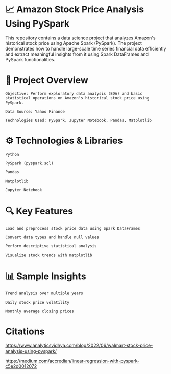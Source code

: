 # 📈 Amazon Stock Price Analysis Using PySpark

This repository contains a data science project that analyzes Amazon's historical stock price using Apache Spark (PySpark). The project demonstrates how to handle large-scale time series financial data efficiently and extract meaningful insights from it using Spark DataFrames and PySpark functionalities.

# 🚀 Project Overview

    Objective: Perform exploratory data analysis (EDA) and basic statistical operations on Amazon's historical stock price using PySpark.

    Data Source: Yahoo Finance

    Technologies Used: PySpark, Jupyter Notebook, Pandas, Matplotlib

# ⚙️ Technologies & Libraries

    Python

    PySpark (pyspark.sql)

    Pandas

    Matplotlib

    Jupyter Notebook

# 🔍 Key Features

    Load and preprocess stock price data using Spark DataFrames

    Convert data types and handle null values

    Perform descriptive statistical analysis

    Visualize stock trends with matplotlib

# 📊 Sample Insights

    Trend analysis over multiple years

    Daily stock price volatility

    Monthly average closing prices

# Citations

https://www.analyticsvidhya.com/blog/2022/06/walmart-stock-price-analysis-using-pyspark/

https://medium.com/accredian/linear-regression-with-pyspark-c5e2d0012072
